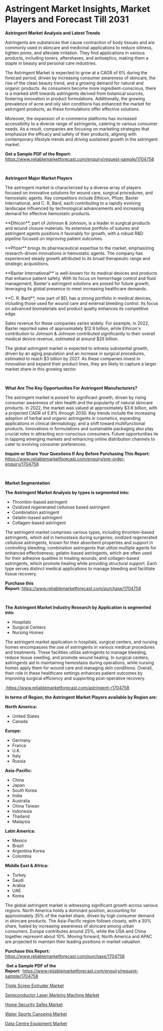 <p><h1>Astringent Market Insights, Market Players and Forecast Till 2031</h1></p><p><strong>Astringent Market Analysis and Latest Trends</strong></p>
<p><p>Astringents are substances that cause contraction of body tissues and are commonly used in skincare and medicinal applications to reduce oiliness, tighten pores, and alleviate irritation. They find applications in various products, including toners, aftershaves, and antiseptics, making them a staple in beauty and personal care industries.</p><p>The Astringent Market is expected to grow at a CAGR of 6% during the forecast period, driven by increasing consumer awareness of skincare, the rise of the clean beauty trend, and a growing demand for natural and organic products. As consumers become more ingredient-conscious, there is a marked shift towards astringents derived from botanical sources, fostering innovation in product formulations. Additionally, the growing prevalence of acne and oily skin conditions has enhanced the market for astringent products, as these formulations offer effective solutions.</p><p>Moreover, the expansion of e-commerce platforms has increased accessibility to a diverse range of astringents, catering to various consumer needs. As a result, companies are focusing on marketing strategies that emphasize the efficacy and safety of their products, aligning with contemporary lifestyle trends and driving sustained growth in the astringent market.</p></p>
<p><strong>Get a Sample PDF of the Report:&nbsp;</strong> <a href="https://www.reliablemarketforecast.com/enquiry/request-sample/1704758?utm_campaign=1569&utm_medium=2&utm_source=Github&utm_content=ia&utm_term=21102024&utm_id=astringent">https://www.reliablemarketforecast.com/enquiry/request-sample/1704758</a></p>
<p>&nbsp;</p>
<p><strong>Astringent Major Market Players</strong></p>
<p><p>The astringent market is characterized by a diverse array of players focused on innovative solutions for wound care, surgical procedures, and hemostatic agents. Key competitors include Ethicon, Pfizer, Baxter International, and C. R. Bard, each contributing to a rapidly evolving landscape influenced by technological advancements and increasing demand for effective hemostatic products.</p><p>**Ethicon**, part of Johnson & Johnson, is a leader in surgical products and wound closure materials. Its extensive portfolio of sutures and astringent agents positions it favorably for growth, with a robust R&D pipeline focused on improving patient outcomes.</p><p>**Pfizer** brings its pharmaceutical expertise to the market, emphasizing research-driven innovations in hemostatic agents. The company has experienced steady growth attributed to its broad therapeutic range and strategic acquisitions.</p><p>**Baxter International** is well-known for its medical devices and products that enhance patient safety. With its focus on hemorrhage control and fluid management, Baxter's astringent solutions are poised for future growth, leveraging its global presence to meet increasing healthcare demands.</p><p>**C. R. Bard**, now part of BD, has a strong portfolio in medical devices, including those used for wound care and external bleeding control. Its focus on advanced biomaterials and product quality enhances its competitive edge.</p><p>Sales revenue for these companies varies widely. For example, in 2022, Baxter reported sales of approximately $12.9 billion, while Ethicon's contribution to Johnson & Johnson contributed significantly to their overall medical device revenue, estimated at around $26 billion. </p><p>The global astringent market is expected to witness substantial growth, driven by an aging population and an increase in surgical procedures, estimated to reach $3 billion by 2027. As these companies invest in innovation and expand their product lines, they are likely to capture a larger market share in this growing sector.</p></p>
<p>&nbsp;</p>
<p><strong>What Are The Key Opportunities For Astringent Manufacturers?</strong></p>
<p><p>The astringent market is poised for significant growth, driven by rising consumer awareness of skin health and the popularity of natural skincare products. In 2022, the market was valued at approximately $3.6 billion, with a projected CAGR of 5.8% through 2030. Key trends include the increasing adoption of herbal and organic astringents in cosmetics, expanding applications in clinical dermatology, and a shift toward multifunctional products. Innovations in formulations and sustainable packaging also play crucial roles in attracting eco-conscious consumers. Future opportunities lie in tapping emerging markets and enhancing online distribution channels to cater to evolving consumer preferences.</p></p>
<p><strong>Inquire or Share Your Questions If Any Before Purchasing This Report:</strong> <a href="https://www.reliablemarketforecast.com/enquiry/pre-order-enquiry/1704758?utm_campaign=1569&utm_medium=2&utm_source=Github&utm_content=ia&utm_term=21102024&utm_id=astringent">https://www.reliablemarketforecast.com/enquiry/pre-order-enquiry/1704758</a></p>
<p>&nbsp;</p>
<p><strong>Market Segmentation</strong></p>
<p><strong>The Astringent Market Analysis by types is segmented into:</strong></p>
<p><ul><li>Thrombin-based astringent</li><li>Oxidized regenerated cellulose based astringent</li><li>Combination astringent</li><li>Gelatin-based astringent</li><li>Collagen-based astringent</li></ul></p>
<p><p>The astringent market comprises various types, including thrombin-based astringents, which aid in hemostasis during surgeries; oxidized regenerated cellulose astringents, known for their absorbent properties and support in controlling bleeding; combination astringents that utilize multiple agents for enhanced effectiveness; gelatin-based astringents, which are often used for their adhesive qualities in treating wounds; and collagen-based astringents, which promote healing while providing structural support. Each type serves distinct medical applications to manage bleeding and facilitate tissue recovery.</p></p>
<p><strong>Purchase this Report:&nbsp;</strong><a href="https://www.reliablemarketforecast.com/purchase/1704758?utm_campaign=1569&utm_medium=2&utm_source=Github&utm_content=ia&utm_term=21102024&utm_id=astringent">https://www.reliablemarketforecast.com/purchase/1704758</a></p>
<p>&nbsp;</p>
<p><strong>The Astringent Market Industry Research by Application is segmented into:</strong></p>
<p><ul><li>Hospitals</li><li>Surgical Centers</li><li>Nursing Homes</li></ul></p>
<p><p>The astringent market application in hospitals, surgical centers, and nursing homes encompasses the use of astringents in various medical procedures and treatments. These facilities utilize astringents to manage bleeding, reduce tissue swelling, and promote wound healing. In surgical centers, astringents aid in maintaining hemostasis during operations, while nursing homes apply them for wound care and managing skin conditions. Overall, their role in these healthcare settings enhances patient outcomes by improving surgical efficiency and supporting post-operative recovery.</p></p>
<p><a href="https://www.reliablemarketforecast.com/astringent-r1704758?utm_campaign=1569&utm_medium=2&utm_source=Github&utm_content=ia&utm_term=21102024&utm_id=astringent">&nbsp;https://www.reliablemarketforecast.com/astringent-r1704758</a></p>
<p><strong>In terms of Region, the Astringent Market Players available by Region are:</strong></p>
<p>
    <p> <strong> North America: </strong>
        <ul>
            <li>United States</li>
            <li>Canada</li>
        </ul>
        </p> 
    <p> <strong> Europe: </strong>
        <ul>
            <li>Germany</li>
            <li>France</li>
            <li>U.K.</li>
            <li>Italy</li>
            <li>Russia</li>
        </ul>
        </p> 
    <p> <strong> Asia-Pacific: </strong>
        <ul>
            <li>China</li>
            <li>Japan</li>
            <li>South Korea</li>
            <li>India</li>
            <li>Australia</li>
            <li>China Taiwan</li>
            <li>Indonesia</li>
            <li>Thailand</li>
            <li>Malaysia</li>
        </ul>
        </p> 
    <p> <strong> Latin America: </strong>
        <ul>
            <li>Mexico</li>
            <li>Brazil</li>
            <li>Argentina Korea</li>
            <li>Colombia</li>
        </ul>
        </p> 
    <p> <strong> Middle East & Africa: </strong>
        <ul>
            <li>Turkey</li>
            <li>Saudi</li>
            <li>Arabia</li>
            <li>UAE</li>
            <li>Korea</li>
        </ul>
    </p>
    </p>
<p><p>The global astringent market is witnessing significant growth across various regions. North America holds a dominant position, accounting for approximately 35% of the market share, driven by high consumer demand in skincare products. The Asia-Pacific region follows closely, with a 30% share, fueled by increasing awareness of skincare among urban consumers. Europe contributes around 25%, while the USA and China together represent about 10%. Moving forward, North America and APAC are projected to maintain their leading positions in market valuation.</p></p>
<p><strong>Purchase this Report: </strong><a href="https://www.reliablemarketforecast.com/purchase/1704758?utm_campaign=1569&utm_medium=2&utm_source=Github&utm_content=ia&utm_term=21102024&utm_id=astringent">https://www.reliablemarketforecast.com/purchase/1704758</a></p>
<p>&nbsp;<strong>Get a Sample PDF of the Report:&nbsp;&nbsp;</strong><a href="https://www.reliablemarketforecast.com/enquiry/request-sample/1704758?utm_campaign=1569&utm_medium=2&utm_source=Github&utm_content=ia&utm_term=21102024&utm_id=astringent">https://www.reliablemarketforecast.com/enquiry/request-sample/1704758</a></p>
<p><strong></strong></p>
<p><p><a href="https://www.linkedin.com/pulse/navigating-global-triple-screw-extruder-market-from-trends-strategy-wp34e?utm_campaign=1569&utm_medium=2&utm_source=Github&utm_content=ia&utm_term=21102024&utm_id=astringent">Triple Screw Extruder Market</a></p><p><a href="https://www.linkedin.com/pulse/global-semiconductor-laser-marking-machine-market-focus-application-w8a8e?utm_campaign=1569&utm_medium=2&utm_source=Github&utm_content=ia&utm_term=21102024&utm_id=astringent">Semiconductor Laser Marking Machine Market</a></p><p><a href="https://www.linkedin.com/pulse/emerging-home-security-safes-market-opportunities-analysis-investors-te7fe?utm_campaign=1569&utm_medium=2&utm_source=Github&utm_content=ia&utm_term=21102024&utm_id=astringent">Home Security Safes Market</a></p><p><a href="https://www.linkedin.com/pulse/water-sports-canoeing-industry-insights-report-analyzing-market-mn07e?utm_campaign=1569&utm_medium=2&utm_source=Github&utm_content=ia&utm_term=21102024&utm_id=astringent">Water Sports Canoeing Market</a></p><p><a href="https://github.com/NargisHussain432/Market-Research-Report-List-1/blob/main/data-centre-equipment-market.md?utm_campaign=1569&utm_medium=2&utm_source=Github&utm_content=ia&utm_term=21102024&utm_id=astringent">Data Centre Equipment Market</a></p></p>